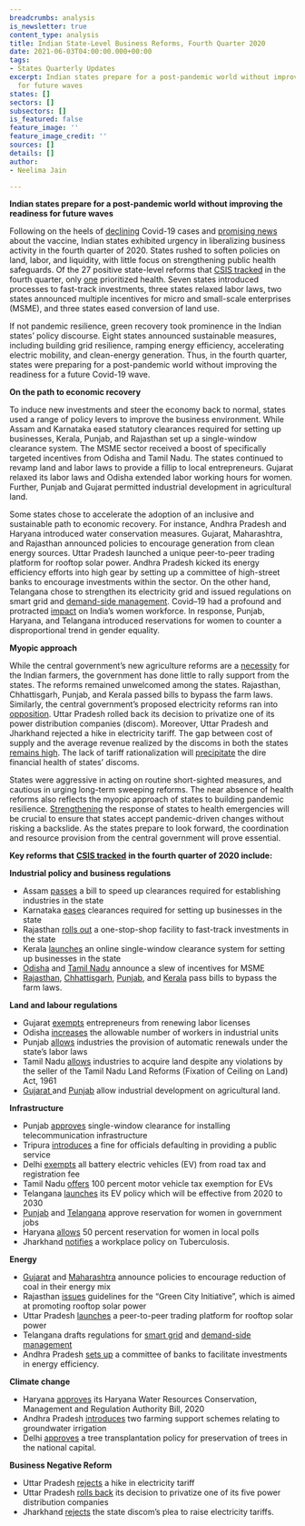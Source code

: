 ```yaml
---
breadcrumbs: analysis
is_newsletter: true
content_type: analysis
title: Indian State-Level Business Reforms, Fourth Quarter 2020
date: 2021-06-03T04:00:00.000+00:00
tags:
- States Quarterly Updates
excerpt: Indian states prepare for a post-pandemic world without improving the readiness
  for future waves
states: []
sectors: []
subsectors: []
is_featured: false
feature_image: ''
feature_image_credit: ''
sources: []
details: []
author:
- Neelima Jain

---
```

**Indian states prepare for a post-pandemic world without improving the readiness for future waves**

Following on the heels of [declining](https://urldefense.com/v3/__https:/www.sciencemag.org/news/2020/10/indias-covid-19-cases-have-declined-rapidly-herd-immunity-still-far-away-scientists-say__;!!KRhing!PRalafdKV2hs6QYOkh0mg6S5r6oGABTK158KrRQ9g02LZGGjPk1olxbTws0$) Covid-19 cases and [promising news](https://urldefense.com/v3/__https:/www.theguardian.com/world/2020/nov/09/covid-19-vaccine-candidate-effective-pfizer-biontech__;!!KRhing!PRalafdKV2hs6QYOkh0mg6S5r6oGABTK158KrRQ9g02LZGGjPk1ouiuKNlY$) about the vaccine, Indian states exhibited urgency in liberalizing business activity in the fourth quarter of 2020. States rushed to soften policies on land, labor, and liquidity, with little focus on strengthening public health safeguards. Of the 27 positive state-level reforms that [CSIS tracked](https://indianstates.csis.org/analysis/) in the fourth quarter, only [one](https://urldefense.com/v3/__https:/www.telegraphindia.com/jharkhand/jharkhand-notifies-workplace-policy-on-tuberculosis/cid/1801549__;!!KRhing!PRalafdKV2hs6QYOkh0mg6S5r6oGABTK158KrRQ9g02LZGGjPk1oaefdW-4$) prioritized health. Seven states introduced processes to fast-track investments, three states relaxed labor laws, two states announced multiple incentives for micro and small-scale enterprises (MSME), and three states eased conversion of land use.

If not pandemic resilience, green recovery took prominence in the Indian states’ policy discourse. Eight states announced sustainable measures, including building grid resilience, ramping energy efficiency, accelerating electric mobility, and clean-energy generation. Thus, in the fourth quarter, states were preparing for a post-pandemic world without improving the readiness for a future Covid-19 wave.

**On the path to economic recovery**

To induce new investments and steer the economy back to normal, states used a range of policy levers to improve the business environment. While Assam and Karnataka eased statutory clearances required for setting up businesses, Kerala, Punjab, and Rajasthan set up a single-window clearance system. The MSME sector received a boost of specifically targeted incentives from Odisha and Tamil Nadu. The states continued to revamp land and labor laws to provide a fillip to local entrepreneurs. Gujarat relaxed its labor laws and Odisha extended labor working hours for women. Further, Punjab and Gujarat permitted industrial development in agricultural land.

Some states chose to accelerate the adoption of an inclusive and sustainable path to economic recovery. For instance, Andhra Pradesh and Haryana introduced water conservation measures. Gujarat, Maharashtra, and Rajasthan announced policies to encourage generation from clean energy sources. Uttar Pradesh launched a unique peer-to-peer trading platform for rooftop solar power. Andhra Pradesh kicked its energy efficiency efforts into high gear by setting up a committee of high-street banks to encourage investments within the sector. On the other hand, Telangana chose to strengthen its electricity grid and issued regulations on smart grid and [demand-side management](https://urldefense.com/v3/__https:/mercomindia.com/telangana-framework-demand-side-management/__;!!KRhing!PRalafdKV2hs6QYOkh0mg6S5r6oGABTK158KrRQ9g02LZGGjPk1oGKESD-E$). Covid–19 had a profound and protracted [impact](https://urldefense.com/v3/__https:/www.business-standard.com/article/current-affairs/covid-impact-women-workforce-disappearing-most-affected-in-urban-india-120121500259_1.html__;!!KRhing!PRalafdKV2hs6QYOkh0mg6S5r6oGABTK158KrRQ9g02LZGGjPk1oJVn5oAI$) on India’s women workforce. In response, Punjab, Haryana, and Telangana introduced reservations for women to counter a disproportional trend in gender equality.

**Myopic approach**

While the central government’s new agriculture reforms are a [necessity](https://urldefense.com/v3/__https:/thediplomat.com/2020/12/indias-new-farm-laws-reform-resistance-and-the-road-to-reconciliation/__;!!KRhing!PRalafdKV2hs6QYOkh0mg6S5r6oGABTK158KrRQ9g02LZGGjPk1oCalvJ2A$) for the Indian farmers, the government has done little to rally support from the states. The reforms remained unwelcomed among the states. Rajasthan, Chhattisgarh, Punjab, and Kerala passed bills to bypass the farm laws. Similarly, the central government’s proposed electricity reforms ran into [opposition](https://urldefense.com/v3/__https:/www.newindianexpress.com/business/2020/jul/09/11-states-1-ut-oppose-electricity-amendment-bill-2020-says-aipef-2167546.html__;!!KRhing!PRalafdKV2hs6QYOkh0mg6S5r6oGABTK158KrRQ9g02LZGGjPk1omNkgy94$). Uttar Pradesh rolled back its decision to privatize one of its power distribution companies (discom). Moreover, Uttar Pradesh and Jharkhand rejected a hike in electricity tariff. The gap between cost of supply and the average revenue realized by the discoms in both the states [remains high](https://urldefense.com/v3/__https:/nipfp.org.in/media/medialibrary/2021/03/WP_333_2021.pdf__;!!KRhing!PRalafdKV2hs6QYOkh0mg6S5r6oGABTK158KrRQ9g02LZGGjPk1o-g5imUc$). The lack of tariff rationalization will [precipitate](https://urldefense.com/v3/__https:/ieefa.org/wp-content/uploads/2020/08/The-Curious-Case-of-Indias-Discoms_August-2020.pdf__;!!KRhing!PRalafdKV2hs6QYOkh0mg6S5r6oGABTK158KrRQ9g02LZGGjPk1oYKmCBpc$) the dire financial health of states’ discoms.

States were aggressive in acting on routine short-sighted measures, and cautious in urging long-term sweeping reforms. The near absence of health reforms also reflects the myopic approach of states to building pandemic resilience. [Strengthening](https://urldefense.com/v3/__https:/www.livemint.com/news/india/covid-19-what-india-learnt-about-health-emergency-preparedness-11605091269629.html__;!!KRhing!PRalafdKV2hs6QYOkh0mg6S5r6oGABTK158KrRQ9g02LZGGjPk1oC1XuiDA$) the response of states to health emergencies will be crucial to ensure that states accept pandemic-driven changes without risking a backslide. As the states prepare to look forward, the coordination and resource provision from the central government will prove essential.

**Key reforms that** [**CSIS tracked**](https://indianstates.csis.org/analysis/) **in the fourth quarter of 2020 include:**

**Industrial policy and business regulations**

* Assam [passes](https://urldefense.com/v3/__https:/www.business-standard.com/article/economy-policy/assam-assembly-passes-bill-to-clear-industrial-applications-without-delay-120123001267_1.html__;!!KRhing!PRalafdKV2hs6QYOkh0mg6S5r6oGABTK158KrRQ9g02LZGGjPk1oyAMeoRg$) a bill to speed up clearances required for establishing industries in the state
* Karnataka [eases](https://urldefense.com/v3/__https:/economictimes.indiatimes.com/news/economy/policy/karnataka-govt-launches-affidavit-based-approval-system-for-ease-of-doing-business/articleshow/79851356.cms__;!!KRhing!PRalafdKV2hs6QYOkh0mg6S5r6oGABTK158KrRQ9g02LZGGjPk1o_Uc1aPI$) clearances required for setting up businesses in the state
* Rajasthan [rolls out](https://urldefense.com/v3/__https:/www.outlookindia.com/newsscroll/gehlot-launches-one-stop-shop-facility-for-single-window-clearance-for-investors/1995606__;!!KRhing!PRalafdKV2hs6QYOkh0mg6S5r6oGABTK158KrRQ9g02LZGGjPk1oDsaAGOg$) a one-stop-shop facility to fast-track investments in the state
* Kerala [launches](https://urldefense.com/v3/__https:/www.newindianexpress.com/cities/thiruvananthapuram/2020/sep/30/ease-of-doing-business-kerala-govt-launches-kswift-20-2203703.html__;!!KRhing!PRalafdKV2hs6QYOkh0mg6S5r6oGABTK158KrRQ9g02LZGGjPk1oEr1mz3w$) an online single-window clearance system for setting up businesses in the state
* [Odisha](https://urldefense.com/v3/__https:/thelogicalindian.com/good-governance/odisha-govt-msme-package-25518__;!!KRhing!PRalafdKV2hs6QYOkh0mg6S5r6oGABTK158KrRQ9g02LZGGjPk1odvIamc8$) and [Tamil Nadu](https://urldefense.com/v3/__https:/timesofindia.indiatimes.com/city/chennai/tamil-nadu-announces-stamp-duty-and-registration-fee-relaxations-for-msmes/articleshow/79065094.cms__;!!KRhing!PRalafdKV2hs6QYOkh0mg6S5r6oGABTK158KrRQ9g02LZGGjPk1oDwspuGI$) announce a slew of incentives for MSME
* [Rajasthan](https://urldefense.com/v3/__https:/www.dnaindia.com/india/report-after-punjab-rajasthan-becomes-second-state-to-introduce-bills-to-counteract-impact-of-centre-s-farm-laws-2853505__;!!KRhing!PRalafdKV2hs6QYOkh0mg6S5r6oGABTK158KrRQ9g02LZGGjPk1oH24KgNQ$), [Chhattisgarh](https://urldefense.com/v3/__https:/timesofindia.indiatimes.com/india/chhattisgarh-assembly-passes-bill-to-ensure-msp-protect-farmers/articleshow/78903104.cms__;!!KRhing!PRalafdKV2hs6QYOkh0mg6S5r6oGABTK158KrRQ9g02LZGGjPk1oVvsNj3g$), [Punjab](https://urldefense.com/v3/__https:/www.tribuneindia.com/news/punjab/punjab-passes-bills-to-bypass-central-farm-laws-158659__;!!KRhing!PRalafdKV2hs6QYOkh0mg6S5r6oGABTK158KrRQ9g02LZGGjPk1oogIFm2A$), and [Kerala](https://urldefense.com/v3/__https:/www.barandbench.com/news/law-policy/kerala-assembly-passes-unanimous-resolution-against-three-farm-laws-lone-bjp-mla-o-rajagopal-does-not-oppose__;!!KRhing!PRalafdKV2hs6QYOkh0mg6S5r6oGABTK158KrRQ9g02LZGGjPk1oKRntLqU$) pass bills to bypass the farm laws.

**Land and labour regulations**

* Gujarat [exempts](https://urldefense.com/v3/__https:/www.ndtv.com/business/gujarat-government-relaxes-labour-laws-to-attract-investment-2331367__;!!KRhing!PRalafdKV2hs6QYOkh0mg6S5r6oGABTK158KrRQ9g02LZGGjPk1oZqpnaWI$) entrepreneurs from renewing labor licenses
* Odisha [increases](https://urldefense.com/v3/__https:/www.newindianexpress.com/states/odisha/2020/nov/25/odisha-assembly-passes-threebills-to-boost-industrial-growth-2227846.html__;!!KRhing!PRalafdKV2hs6QYOkh0mg6S5r6oGABTK158KrRQ9g02LZGGjPk1ojLryvzU$) the allowable number of workers in industrial units
* Punjab [allows](https://urldefense.com/v3/__https:/www.tribuneindia.com/news/punjab/punjab-to-amend-inter-state-migrant-rules-to-avail-2-pc-additional-borrowings-172213__;!!KRhing!PRalafdKV2hs6QYOkh0mg6S5r6oGABTK158KrRQ9g02LZGGjPk1oCaJTFdI$) industries the provision of automatic renewals under the state’s labor laws
* Tamil Nadu [allows](https://urldefense.com/v3/__https:/www.thehindu.com/news/national/tamil-nadu/industrial-units-can-now-buy-land-irrespective-of-violation-by-seller/article32999666.ece__;!!KRhing!PRalafdKV2hs6QYOkh0mg6S5r6oGABTK158KrRQ9g02LZGGjPk1oCEpgxMw$) industries to acquire land despite any violations by the seller of the Tamil Nadu Land Reforms (Fixation of Ceiling on Land) Act, 1961
* [Gujarat ](https://urldefense.com/v3/__https:/timesofindia.indiatimes.com/city/ahmedabad/state-to-permit-realtors-buy-agri-land-for-affordable-housing/articleshow/78726885.cms__;!!KRhing!PRalafdKV2hs6QYOkh0mg6S5r6oGABTK158KrRQ9g02LZGGjPk1o4hDgCV4$)and [Punjab](https://urldefense.com/v3/__https:/www.outlookindia.com/newsscroll/punjab-cm-okays-industrial-development-in-agricultural-mixeduse-land/1961116__;!!KRhing!PRalafdKV2hs6QYOkh0mg6S5r6oGABTK158KrRQ9g02LZGGjPk1o6xof5Zk$) allow industrial development on agricultural land.

**Infrastructure**

* Punjab [approves](https://urldefense.com/v3/__http:/www.punjabtribune.com/news/252073-punjab-cabinet-okays-new-single-window-policy-to-boost-telecom-infrastructure-for-promoting-it-e-commerce-e-governance.aspx__;!!KRhing!PRalafdKV2hs6QYOkh0mg6S5r6oGABTK158KrRQ9g02LZGGjPk1op8_g6OU$) single-window clearance for installing telecommunication infrastructure
* Tripura [introduces](https://urldefense.com/v3/__https:/timesofindia.indiatimes.com/city/agartala/tripura-scheme-to-speed-up-public-services/articleshow/79337584.cms__;!!KRhing!PRalafdKV2hs6QYOkh0mg6S5r6oGABTK158KrRQ9g02LZGGjPk1oJKspzzQ$) a fine for officials defaulting in providing a public service
* Delhi [exempts](https://urldefense.com/v3/__https:/mercomindia.com/no-road-tax-electric-vehicles-delhi/__;!!KRhing!PRalafdKV2hs6QYOkh0mg6S5r6oGABTK158KrRQ9g02LZGGjPk1oMTBFIR8$) all battery electric vehicles (EV) from road tax and registration fee
* Tamil Nadu [offers](https://urldefense.com/v3/__https:/www.business-standard.com/article/economy-policy/tamil-nadu-grants-100-vehicle-tax-waiver-to-evs-plans-dedicated-park-120110201467_1.html__;!!KRhing!PRalafdKV2hs6QYOkh0mg6S5r6oGABTK158KrRQ9g02LZGGjPk1oXUu1_Cs$) 100 percent motor vehicle tax exemption for EVs
* Telangana [launches](https://urldefense.com/v3/__https:/auto.hindustantimes.com/auto/news/telangana-electric-vehicle-policy-launched-key-highlights-41604042420437.html__;!!KRhing!PRalafdKV2hs6QYOkh0mg6S5r6oGABTK158KrRQ9g02LZGGjPk1ojYXEgt0$) its EV policy which will be effective from 2020 to 2030
* [Punjab](https://urldefense.com/v3/__https:/theprint.in/india/punjab-approves-33-quota-for-women-for-direct-recruitment-in-state-civil-services/523845/__;!!KRhing!PRalafdKV2hs6QYOkh0mg6S5r6oGABTK158KrRQ9g02LZGGjPk1oSqYSqyY$) and [Telangana](https://urldefense.com/v3/__https:/timesofindia.indiatimes.com/city/hyderabad/hyderabad-bill-to-provide-50-reservation-for-women-in-ghmc-passed/articleshow/78643238.cms__;!!KRhing!PRalafdKV2hs6QYOkh0mg6S5r6oGABTK158KrRQ9g02LZGGjPk1ombsZD4E$) approve reservation for women in government jobs
* Haryana [allows](https://urldefense.com/v3/__https:/indianexpress.com/article/cities/chandigarh/women-get-50-participation-in-panchayat-elections-in-haryana-6985314/__;!!KRhing!PRalafdKV2hs6QYOkh0mg6S5r6oGABTK158KrRQ9g02LZGGjPk1oDpGH9M0$) 50 percent reservation for women in local polls
* Jharkhand [notifies](https://urldefense.com/v3/__https:/www.telegraphindia.com/jharkhand/jharkhand-notifies-workplace-policy-on-tuberculosis/cid/1801549__;!!KRhing!PRalafdKV2hs6QYOkh0mg6S5r6oGABTK158KrRQ9g02LZGGjPk1oaefdW-4$) a workplace policy on Tuberculosis.

**Energy**

* [Gujarat](https://urldefense.com/v3/__https:/energy.economictimes.indiatimes.com/news/renewable/gujarat-announces-new-solar-power-policy-2021/80012175__;!!KRhing!PRalafdKV2hs6QYOkh0mg6S5r6oGABTK158KrRQ9g02LZGGjPk1o8_Z93XA$) and [Maharashtra](https://urldefense.com/v3/__https:/www.freepressjournal.in/mumbai/maharashtra-cabinet-clears-non-conventional-energy-policy__;!!KRhing!PRalafdKV2hs6QYOkh0mg6S5r6oGABTK158KrRQ9g02LZGGjPk1oj3e8WhE$) announce policies to encourage reduction of coal in their energy mix
* Rajasthan [issues](https://urldefense.com/v3/__https:/energy.economictimes.indiatimes.com/news/renewable/rajasthan-new-impetus-to-make-cities-green-with-rooftop-solar-panels/78397000__;!!KRhing!PRalafdKV2hs6QYOkh0mg6S5r6oGABTK158KrRQ9g02LZGGjPk1okCvwC_c$) guidelines for the “Green City Initiative”, which is aimed at promoting rooftop solar power
* Uttar Pradesh [launches](https://urldefense.com/v3/__https:/mercomindia.com/uttar-pradesh-blockchain-rooftop-solar-trading/__;!!KRhing!PRalafdKV2hs6QYOkh0mg6S5r6oGABTK158KrRQ9g02LZGGjPk1o0xd1f7I$) a peer-to-peer trading platform for rooftop solar power
* Telangana drafts regulations for [smart grid](https://urldefense.com/v3/__https:/mercomindia.com/telangana-drafts-integration-smart-grid/__;!!KRhing!PRalafdKV2hs6QYOkh0mg6S5r6oGABTK158KrRQ9g02LZGGjPk1oTbpn3Yo$) and [demand-side management](https://urldefense.com/v3/__https:/mercomindia.com/telangana-framework-demand-side-management/__;!!KRhing!PRalafdKV2hs6QYOkh0mg6S5r6oGABTK158KrRQ9g02LZGGjPk1oGKESD-E$)
* Andhra Pradesh [sets up](https://urldefense.com/v3/__https:/energy.economictimes.indiatimes.com/news/power/andhra-pradesh-panel-set-up-to-aid-energy-efficiency-projects/79240492__;!!KRhing!PRalafdKV2hs6QYOkh0mg6S5r6oGABTK158KrRQ9g02LZGGjPk1oB_nxEg8$) a committee of banks to facilitate investments in energy efficiency.

**Climate change**

* Haryana [approves](https://urldefense.com/v3/__https:/indianexpress.com/article/cities/chandigarh/haryana-withdraws-pvt-jobs-quota-ordinance-approves-water-conservation-authority-6758245/__;!!KRhing!PRalafdKV2hs6QYOkh0mg6S5r6oGABTK158KrRQ9g02LZGGjPk1oRIMipaM$) its Haryana Water Resources Conservation, Management and Regulation Authority Bill, 2020
* Andhra Pradesh [introduces](https://urldefense.com/v3/__https:/www.deccanherald.com/national/south/jagan-govt-to-dig-free-borewells-provide-motors-to-needy-farmers-in-andhra-pradesh-894275.html__;!!KRhing!PRalafdKV2hs6QYOkh0mg6S5r6oGABTK158KrRQ9g02LZGGjPk1oX5x5xEI$) two farming support schemes relating to groundwater irrigation
* Delhi [approves](https://urldefense.com/v3/__https:/www.thehindu.com/news/cities/Delhi/delhi-cabinet-gives-nod-for-tree-transplantation-policy/article32817172.ece__;!!KRhing!PRalafdKV2hs6QYOkh0mg6S5r6oGABTK158KrRQ9g02LZGGjPk1oHwmIKr4$) a tree transplantation policy for preservation of trees in the national capital.

**Business Negative Reform**

* Uttar Pradesh [rejects](https://urldefense.com/v3/__https:/www.hindustantimes.com/lucknow/diwali-cheer-no-power-tarrif-hike-slabs-unchanged-in-uttar-pradesh/story-HZKyRMNnMhV0Anp3KHagIJ.html__;!!KRhing!PRalafdKV2hs6QYOkh0mg6S5r6oGABTK158KrRQ9g02LZGGjPk1owSEKhow$) a hike in electricity tariff
* Uttar Pradesh [rolls back](https://urldefense.com/v3/__https:/www.business-standard.com/article/economy-policy/up-govt-rolls-back-decision-to-privatise-power-distribution-companies-120100601627_1.html__;!!KRhing!PRalafdKV2hs6QYOkh0mg6S5r6oGABTK158KrRQ9g02LZGGjPk1oijKayTM$) its decision to privatize one of its five power distribution companies
* Jharkhand [rejects](https://urldefense.com/v3/__https:/www.telegraphindia.com/jharkhand/no-increase-in-power-tariffs-rules-state-regulator/cid/1793675__;!!KRhing!PRalafdKV2hs6QYOkh0mg6S5r6oGABTK158KrRQ9g02LZGGjPk1oORwmKFc$) the state discom’s plea to raise electricity tariffs.
